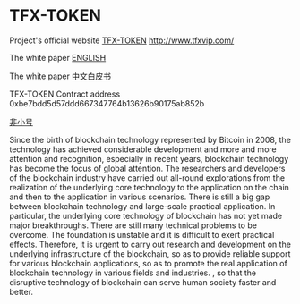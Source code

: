 # TFX-TOKEN

Project's official website   [TFX-TOKEN](http://www.tfxvip.com/)    http://www.tfxvip.com/  

The white paper [ENGLISH](https://github.com/TFX-DAO/TFX-TOKEN/blob/main/doc/TFX%20white%20paper(English).pdf)  

The white paper [中文白皮书](https://github.com/TFX-DAO/TFX-TOKEN/blob/main/doc/TFX%E5%8C%BA%E5%9D%97%E9%93%BE%E5%BA%94%E7%94%A8%E5%B9%B3%E5%8F%B0%E7%99%BD%E7%9A%AE%E4%B9%A6(%E4%B8%AD%E6%96%87%E7%89%88).pdf)

TFX-TOKEN  Contract address 0xbe7bdd5d57ddd667347764b13626b90175ab852b

[非小号](https://m.feixiaohao.info/news/10780524.html)  


Since the birth of blockchain technology represented by Bitcoin in 2008, the technology has achieved considerable development and more and more attention and recognition, especially in recent years, blockchain technology has become the focus of global attention. The researchers and developers of the blockchain industry have carried out all-round explorations from the realization of the underlying core technology to the application on the chain and then to the application in various scenarios. There is still a big gap between blockchain technology and large-scale practical application. In particular, the underlying core technology of blockchain has not yet made major breakthroughs. There are still many technical problems to be overcome. The foundation is unstable and it is difficult to exert practical effects. Therefore, it is urgent to carry out research and development on the underlying infrastructure of the blockchain, so as to provide reliable support for various blockchain applications, so as to promote the real application of blockchain technology in various fields and industries. , so that the disruptive technology of blockchain can serve human society faster and better.


